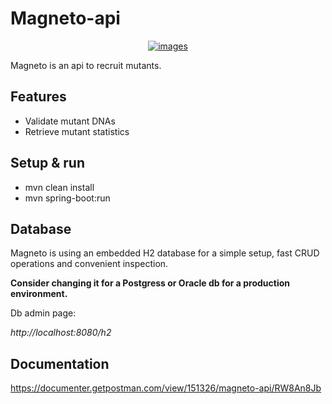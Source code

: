 # Magneto-api

<p align="center">
  <a href="https://imgbb.com/"><img src="https://image.ibb.co/eSzngT/images.jpg" alt="images" border="0"></a>
</p>

Magneto is an api to recruit mutants.

## Features
- Validate mutant DNAs
- Retrieve mutant statistics

## Setup & run
- mvn clean install
- mvn spring-boot:run

## Database
Magneto is using an embedded H2 database for a simple setup, fast CRUD operations and convenient inspection.

**Consider changing it for a Postgress or Oracle db for a production environment.**

Db admin page:

*http://localhost:8080/h2*

## Documentation
https://documenter.getpostman.com/view/151326/magneto-api/RW8An8Jb